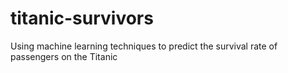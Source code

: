 # titanic-survivors
Using machine learning techniques to predict the survival rate of passengers on the Titanic
